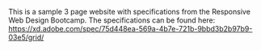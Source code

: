 This is a sample 3 page website with specifications from the Responsive Web Design Bootcamp. The specifications can be found here: https://xd.adobe.com/spec/75d448ea-569a-4b7e-721b-9bbd3b2b97b9-03e5/grid/
